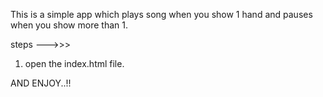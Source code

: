 This is a simple app which plays song when you show 1 hand and pauses when you show more than 1.


steps --->>>
1.  open the index.html file.

AND ENJOY..!!